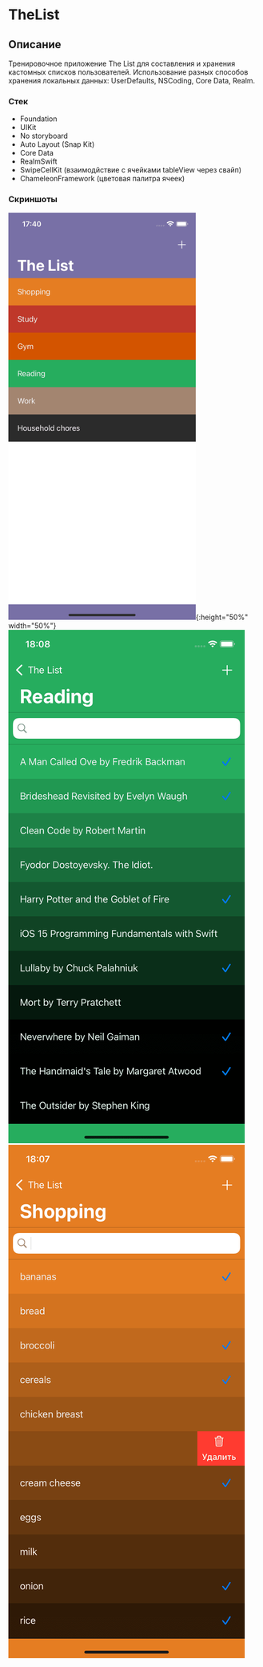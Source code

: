 # TheList
## Описание
Тренировочное приложение The List для составления и хранения кастомных списков пользователей. Использование разных способов хранения локальных данных: UserDefaults, NSCoding, Core Data, Realm.
### Стек
* Foundation
* UIKit
* No storyboard
* Auto Layout (Snap Kit)
* Core Data
* RealmSwift
* SwipeCellKit (взаимодйствие с ячейками tableView через свайп)
* ChameleonFramework (цветовая палитра ячеек)
### Скриншоты
![ScreenShot](https://github.com/SergeyBindasov/TheList/blob/progress/ScreenShot1.png){:height="50%" width="50%"}
![ScreenShot](https://github.com/SergeyBindasov/TheList/blob/progress/ScreenShot2.png)
![ScreenShot](https://github.com/SergeyBindasov/TheList/blob/progress/ScreenShot3.png)
